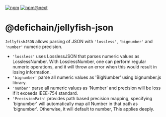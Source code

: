 [![npm](https://img.shields.io/npm/v/@defichain/jellyfish-json)](https://www.npmjs.com/package/@defichain/jellyfish-json/v/latest)
[![npm@next](https://img.shields.io/npm/v/@defichain/jellyfish-json/next)](https://www.npmjs.com/package/@defichain/jellyfish-json/v/next)

# @defichain/jellyfish-json

`JellyfishJSON` allows parsing of JSON with `'lossless'`, `'bignumber'` and `'number'` numeric precision.

- `'lossless'` uses LosslessJSON that parses numeric values as LosslessNumber. With LosslessNumber, one can perform
  regular numeric operations, and it will throw an error when this would result in losing information.
- `'bignumber'` parse all numeric values as 'BigNumber' using bignumber.js library.
- `'number'` parse all numeric values as 'Number' and precision will be loss if it exceeds IEEE-754 standard.
- `'PrecisionPath'` provides path based precision mapping, specifying 'bignumber' will automatically map all Number in
  that path as 'bignumber'. Otherwise, it will default to number, This applies deeply.
